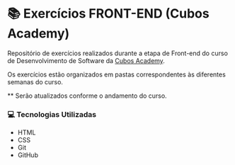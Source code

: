 # 📚 Exercícios FRONT-END (Cubos Academy)

Repositório de exercícios realizados durante a etapa de Front-end do curso de Desenvolvimento de Software da [Cubos Academy](https://www.cubos.academy/).

Os exercícios estão organizados em pastas correspondentes às diferentes semanas do curso.

\*\* Serão atualizados conforme o andamento do curso.

### 💻 Tecnologias Utilizadas

- HTML
- CSS
- Git
- GitHub
